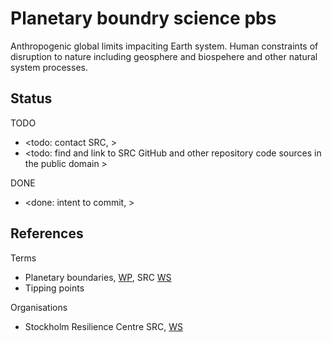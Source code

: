 # Planetary boundry science pbs

Anthropogenic global limits impaciting Earth system. Human constraints of disruption to nature including geosphere and biospehere and other natural system processes. 

## Status

TODO
* <todo: contact SRC,  >
* <todo: find and link to SRC GitHub and other repository code sources in the public domain >

DONE
* <done: intent to commit, >

## References

Terms
* Planetary boundaries, [WP](https://en.wikipedia.org/wiki/Planetary_boundaries), SRC [WS](https://www.stockholmresilience.org/research/planetary-boundaries.html)
* Tipping points

Organisations
* Stockholm Resilience Centre SRC, [WS](https://www.stockholmresilience.org/)
